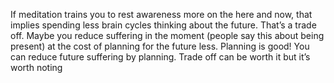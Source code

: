 If meditation trains you to rest awareness more on the here and now, that implies spending less brain cycles thinking about the future. That’s a trade off. Maybe you reduce suffering in the moment (people say this about being present) at the cost of planning for the future less. Planning is good! You can reduce future suffering by planning. Trade off can be worth it but it’s worth noting